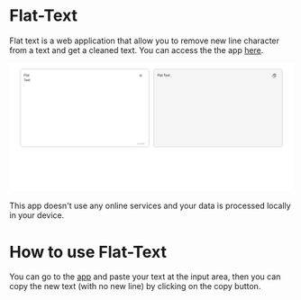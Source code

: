 # Flat-Text

Flat text is a web application that allow you to remove new line character from a text and get a cleaned text. You can access the the app [here](#).

![Demo of Flat-Text](./assets/App-demo.png)

This app doesn't use any online services and your data is processed locally in your device.

# How to use Flat-Text

You can go to the [app](#) and paste your text at the input area, then you can copy the new text (with no new line) by clicking on the copy button.

